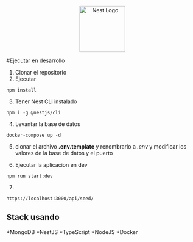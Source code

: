 <p align="center">
  <a href="http://nestjs.com/" target="blank"><img src="https://nestjs.com/img/logo-small.svg" width="120" alt="Nest Logo" /></a>
</p>

#Ejecutar en desarrollo

1. Clonar el repositorio
2. Ejecutar

```
npm install
```

3. Tener Nest CLi instalado

```
npm i -g @nestjs/cli
```

4. Levantar la base de datos

```
docker-compose up -d
```

5. clonar el archivo **.env.template** y renombrarlo a _.env_ y modificar los valores de la base de datos y el puerto

6. Ejecutar la aplicacion en dev

```
npm run start:dev
```

7.

```
https://localhost:3000/api/seed/
```

## Stack usando

*MongoDB
*NestJS
*TypeScript
*NodeJS
\*Docker
